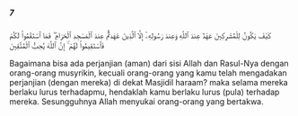 ##### 7

<span class="ayah">كَيْفَ يَكُونُ لِلْمُشْرِكِينَ عَهْدٌ عِندَ ٱللَّهِ وَعِندَ رَسُولِهِۦٓ إِلَّا ٱلَّذِينَ عَٰهَدتُّمْ عِندَ ٱلْمَسْجِدِ ٱلْحَرَامِ ۖ فَمَا ٱسْتَقَٰمُوا۟ لَكُمْ فَٱسْتَقِيمُوا۟ لَهُمْ ۚ إِنَّ ٱللَّهَ يُحِبُّ ٱلْمُتَّقِينَ</span>

<span class="ayah_translation">Bagaimana bisa ada perjanjian (aman) dari sisi Allah dan Rasul-Nya dengan orang-orang musyrikin, kecuali orang-orang yang kamu telah mengadakan perjanjian (dengan mereka) di dekat Masjidil haraam? maka selama mereka berlaku lurus terhadapmu, hendaklah kamu berlaku lurus (pula) terhadap mereka. Sesungguhnya Allah menyukai orang-orang yang bertakwa.</span>
